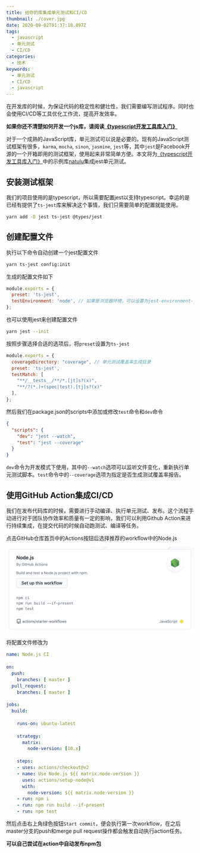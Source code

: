 ```yaml
---
title: 给你的库集成单元测试和CI/CD
thumbnail: ./cover.jpg
date: 2020-09-02T01:37:18.897Z
tags:
  - javascript
  - 单元测试
  - CI/CD
categories:
  - 技术
keywords:
  - 单元测试
  - CI/CD
  - javascript
---
```


在开发库的时候，为保证代码的稳定性和健壮性，我们需要编写测试程序。同时也会使用CI/CD等工具优化工作流，提高开发效率。
<!-- more -->

**如果你还不清楚如何开发一个js库，请阅读[《typescript开发工具库入门》](/develop-a-library-based-typescript/)**

对于一个成熟的JavaScript库，单元测试可以说是必要的。现有的JavaScript测试框架有很多，`karma`, `mocha`, `sinon`, `jasmine`, `jest`等，其中`jest`是Facebook开源的一个开箱即用的测试框架，使用起来非常简单方便。本文将为[《typescript开发工具库入门》](/develop-a-library-based-typescript/)中的示例库[natulu](https://github.com/YES-Lee/natulu)集成jest单元测试。

## 安装测试框架

我们的项目使用的是typescript，所以需要配置jest以支持typescript。幸运的是已经有提供了`ts-jest`库来解决这个事情，我们只需要简单的配置就能使用。

```bash
yarn add -D jest ts-jest @types/jest
```

## 创建配置文件

执行以下命令自动创建一个jest配置文件

```bash
yarn ts-jest config:init
```

生成的配置文件如下

```javascript
module.exports = {
  preset: 'ts-jest',
  testEnvironment: 'node', // 如果是浏览器环境，可以设置为jest-environment-jsdom或删除该配置项
};
```

也可以使用jest来创建配置文件

```bash
yarn jest --init
```

按照步骤选择合适的选项后，将`preset`设置为`ts-jest`

```javascript
module.exports = {
  coverageDirectory: "coverage", // 单元测试覆盖率生成目录
  preset: 'ts-jest',
  testMatch: [
    "**/__tests__/**/*.[jt]s?(x)",
    "**/?(*.)+(spec|test).[tj]s?(x)"
  ],
};
```

然后我们在package.json的scripts中添加或修改`test`命令和`dev`命令

```json
{
  "scripts": {
    "dev": "jest --watch",
    "test": "jest --coverage"
  }
}
```

`dev`命令为开发模式下使用，其中的`--watch`选项可以监听文件变化，重新执行单元测试脚本。`test`命令中的`--coverage`选项为指定是否生成测试覆盖率报告。

## 使用GitHub Action集成CI/CD

我们在发布代码库的时候，需要进行手动编译、执行单元测试、发布。这个流程手动进行对于团队协作效率和质量有一定的影响，我们可以利用Github Action来进行持续集成，在提交代码的时候自动跑测试、编译等任务。

点击GitHub仓库首页中的Actions按钮后选择推荐的workflow中的Node.js

![Suggested Workflow](./workflow-1.png)

将配置文件修改为

```yml
name: Node.js CI

on:
  push:
    branches: [ master ]
  pull_request:
    branches: [ master ]

jobs:
  build:

    runs-on: ubuntu-latest

    strategy:
      matrix:
        node-version: [10.x]

    steps:
    - uses: actions/checkout@v2
    - name: Use Node.js ${{ matrix.node-version }}
      uses: actions/setup-node@v1
      with:
        node-version: ${{ matrix.node-version }}
    - run: npm i
    - run: npm run build --if-present
    - run: npm test
```

然后点击右上角绿色按钮`Start commit`，便会执行第一次workflow，在之后master分支的push和merge pull request操作都会触发自动执行action任务。

**可以自己尝试在action中自动发布npm包**
